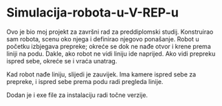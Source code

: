 # Simulacija-robota-u-V-REP-u

Ovo je bio moj projekt za završni rad za preddiplomski studij. Konstruirao sam robota, scenu oko njega i definirao njegovo ponašanje. Robot u početku izbjegava prepreke; okreće se dok ne nađe otvor i krene prema liniji na podu. Dakle, ako robot ne vidi liniju ide naprijed. Ako vidi prepreku ispred sebe, okreće se i vraća unatrag.

Kad robot nađe liniju, slijedi je zauvijek. Ima kamere ispred sebe za prepreke, i ispred sebe prema podu radi pregleda linije.

Dodan je i exe file za instalaciju radi točne verzije.
